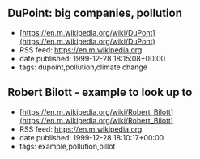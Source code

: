 ## DuPoint: big companies, pollution
 - [https://en.m.wikipedia.org/wiki/DuPont](https://en.m.wikipedia.org/wiki/DuPont)
 - RSS feed: https://en.m.wikipedia.org
 - date published: 1999-12-28 18:15:08+00:00
 - tags: dupoint,pollution,climate change


## Robert Bilott - example to look up to
 - [https://en.m.wikipedia.org/wiki/Robert_Bilott](https://en.m.wikipedia.org/wiki/Robert_Bilott)
 - RSS feed: https://en.m.wikipedia.org
 - date published: 1999-12-28 18:10:17+00:00
 - tags: example,pollution,billot

